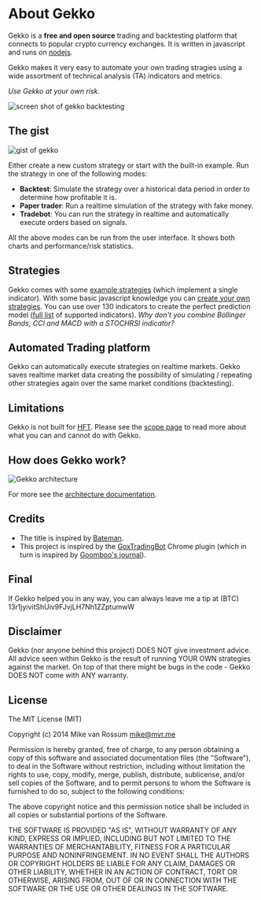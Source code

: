 # About Gekko

Gekko is a **free and open source** trading and backtesting platform that connects to popular crypto currency exchanges. It is written in javascript and runs on [nodejs](http://nodejs.org).

Gekko makes it very easy to automate your own trading stragies using a wide assortment of technical analysis (TA) indicators and metrics.

*Use Gekko at your own risk.*

![screen shot of gekko backtesting](https://cloud.githubusercontent.com/assets/969743/24838718/8c790a86-1d45-11e7-99ae-e7e551cb40cb.png)

## The gist

![gist of gekko](https://gekko.wizb.it/_static/gekko-gist.png)

Either create a new custom strategy or start with the built-in example. Run the strategy in one of the following modes:

- **Backtest**: Simulate the strategy over a historical data period in order to determine how profitable it is.
- **Paper trader**: Run a realtime simulation of the strategy with fake money.
- **Tradebot**: You can run the strategy in realtime and automatically execute orders based on signals.

All the above modes can be run from the user interface.  It shows both charts and performance/risk statistics.

## Strategies

Gekko comes with some [example strategies](../strategies/example_strategies.md) (which implement a single indicator). With some basic javascript knowledge you can [create your own strategies](../strategies/creating_a_strategy.md). You can use over 130 indicators to create the perfect prediction model ([full list](../strategies/talib_indicators.md) of supported indicators). *Why don't you combine Bollinger Bands, CCI and MACD with a STOCHRSI indicator?*

## Automated Trading platform

Gekko can automatically execute strategies on realtime markets. Gekko saves realtime market data creating the possibility of simulating / repeating other strategies again over the same market conditions (backtesting).

## Limitations

Gekko is not built for [HFT](https://en.wikipedia.org/wiki/High-frequency_trading). Please see the [scope page](./scope.md) to read more about what you can and cannot do with Gekko.

## How does Gekko work?

![Gekko architecture](https://wizb.it/gekko/static/architecture.jpg)

For more see the [architecture documentation](../internals/architecture.md).

## Credits

* The title is inspired by [Bateman](https://github.com/fearofcode/bateman).
* This project is inspired by the [GoxTradingBot](https://github.com/virtimus/GoxTradingBot/) Chrome plugin (which in turn is inspired by [Goomboo's journal](https://bitcointalk.org/index.php?topic=60501.0)).

## Final

If Gekko helped you in any way, you can always leave me a tip at (BTC) 13r1jyivitShUiv9FJvjLH7Nh1ZZptumwW

## Disclaimer

Gekko (nor anyone behind this project) DOES NOT give investment advice. All advice seen within Gekko is the result of running YOUR OWN strategies against the market. On top of that there might be bugs in the code - Gekko DOES NOT come with ANY warranty.

## License

The MIT License (MIT)

Copyright (c) 2014 Mike van Rossum <mike@mvr.me>

Permission is hereby granted, free of charge, to any person obtaining a copy
of this software and associated documentation files (the "Software"), to deal
in the Software without restriction, including without limitation the rights
to use, copy, modify, merge, publish, distribute, sublicense, and/or sell
copies of the Software, and to permit persons to whom the Software is
furnished to do so, subject to the following conditions:

The above copyright notice and this permission notice shall be included in
all copies or substantial portions of the Software.

THE SOFTWARE IS PROVIDED "AS IS", WITHOUT WARRANTY OF ANY KIND, EXPRESS OR
IMPLIED, INCLUDING BUT NOT LIMITED TO THE WARRANTIES OF MERCHANTABILITY,
FITNESS FOR A PARTICULAR PURPOSE AND NONINFRINGEMENT. IN NO EVENT SHALL THE
AUTHORS OR COPYRIGHT HOLDERS BE LIABLE FOR ANY CLAIM, DAMAGES OR OTHER
LIABILITY, WHETHER IN AN ACTION OF CONTRACT, TORT OR OTHERWISE, ARISING FROM,
OUT OF OR IN CONNECTION WITH THE SOFTWARE OR THE USE OR OTHER DEALINGS IN
THE SOFTWARE.
